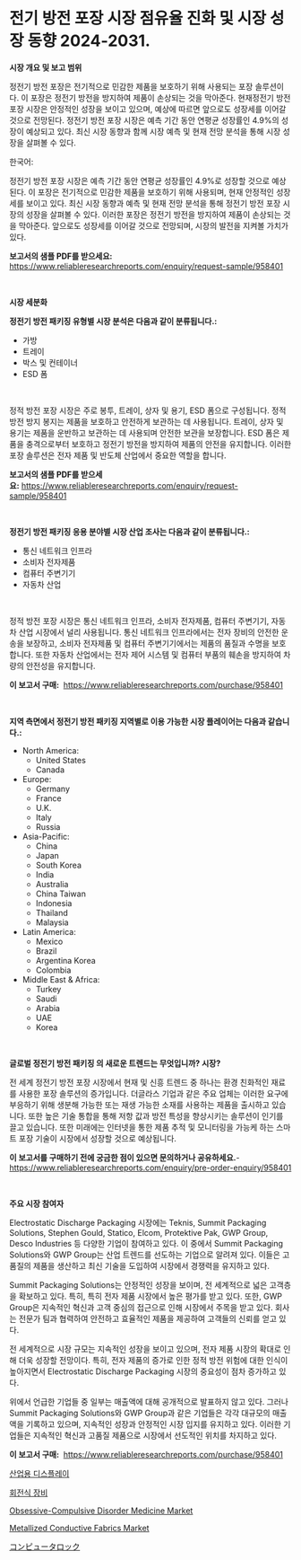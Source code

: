 <p><h1>전기 방전 포장 시장 점유율 진화 및 시장 성장 동향 2024-2031.</h1></p><p><strong>시장 개요 및 보고 범위</strong></p>
<p><p>정전기 방전 포장은 전기적으로 민감한 제품을 보호하기 위해 사용되는 포장 솔루션이다. 이 포장은 정전기 방전을 방지하여 제품이 손상되는 것을 막아준다. 현재정전기 방전 포장 시장은 안정적인 성장을 보이고 있으며, 예상에 따르면 앞으로도 성장세를 이어갈 것으로 전망된다. 정전기 방전 포장 시장은 예측 기간 동안 연평균 성장률인 4.9%의 성장이 예상되고 있다. 최신 시장 동향과 함께 시장 예측 및 현재 전망 분석을 통해 시장 성장을 살펴볼 수 있다.</p><p>한국어:</p><p>정전기 방전 포장 시장은 예측 기간 동안 연평균 성장률인 4.9%로 성장할 것으로 예상된다. 이 포장은 전기적으로 민감한 제품을 보호하기 위해 사용되며, 현재 안정적인 성장세를 보이고 있다. 최신 시장 동향과 예측 및 현재 전망 분석을 통해 정전기 방전 포장 시장의 성장을 살펴볼 수 있다. 이러한 포장은 정전기 방전을 방지하여 제품이 손상되는 것을 막아준다. 앞으로도 성장세를 이어갈 것으로 전망되며, 시장의 발전을 지켜볼 가치가 있다.</p></p>
<p><strong>보고서의 샘플 PDF를 받으세요:</strong> <a href="https://www.reliableresearchreports.com/enquiry/request-sample/958401">https://www.reliableresearchreports.com/enquiry/request-sample/958401</a></p>
<p>&nbsp;</p>
<p><strong>시장 세분화</strong></p>
<p><strong>정전기 방전 패키징 유형별 시장 분석은 다음과 같이 분류됩니다.:</strong></p>
<p><ul><li>가방</li><li>트레이</li><li>박스 및 컨테이너</li><li>ESD 폼</li></ul></p>
<p>&nbsp;</p>
<p><p>정적 방전 포장 시장은 주로 봉투, 트레이, 상자 및 용기, ESD 폼으로 구성됩니다. 정적 방전 방지 봉지는 제품을 보호하고 안전하게 보관하는 데 사용됩니다. 트레이, 상자 및 용기는 제품을 운반하고 보관하는 데 사용되며 안전한 보관을 보장합니다. ESD 폼은 제품을 충격으로부터 보호하고 정전기 방전을 방지하여 제품의 안전을 유지합니다. 이러한 포장 솔루션은 전자 제품 및 반도체 산업에서 중요한 역할을 합니다.</p></p>
<p><strong>보고서의 샘플 PDF를 받으세요:</strong>&nbsp;<a href="https://www.reliableresearchreports.com/enquiry/request-sample/958401">https://www.reliableresearchreports.com/enquiry/request-sample/958401</a></p>
<p>&nbsp;</p>
<p><strong> 정전기 방전 패키징 응용 분야별 시장 산업 조사는 다음과 같이 분류됩니다.:</strong></p>
<p><ul><li>통신 네트워크 인프라</li><li>소비자 전자제품</li><li>컴퓨터 주변기기</li><li>자동차 산업</li></ul></p>
<p>&nbsp;</p>
<p><p>정적 방전 포장 시장은 통신 네트워크 인프라, 소비자 전자제품, 컴퓨터 주변기기, 자동차 산업 시장에서 널리 사용됩니다. 통신 네트워크 인프라에서는 전자 장비의 안전한 운송을 보장하고, 소비자 전자제품 및 컴퓨터 주변기기에서는 제품의 품질과 수명을 보호합니다. 또한 자동차 산업에서는 전자 제어 시스템 및 컴퓨터 부품의 훼손을 방지하여 차량의 안전성을 유지합니다.</p></p>
<p><strong>이 보고서 구매:</strong>&nbsp; <a href="https://www.reliableresearchreports.com/purchase/958401">https://www.reliableresearchreports.com/purchase/958401</a></p>
<p>&nbsp;</p>
<p><strong>지역 측면에서 정전기 방전 패키징 지역별로 이용 가능한 시장 플레이어는 다음과 같습니다.:</strong></p>
<p><ul>
    <li>
        North America:
        <ul>
            <li>United States</li>
            <li>Canada</li>
        </ul>
    </li>
    <li>
        Europe:
        <ul>
            <li>Germany</li>
            <li>France</li>
            <li>U.K.</li>
            <li>Italy</li>
            <li>Russia</li>
        </ul>
    </li>
    <li>
        Asia-Pacific:
        <ul>
            <li>China</li>
            <li>Japan</li>
            <li>South Korea</li>
            <li>India</li>
            <li>Australia</li>
            <li>China Taiwan</li>
            <li>Indonesia</li>
            <li>Thailand</li>
            <li>Malaysia</li>
        </ul>
    </li>
    <li>
        Latin America:
        <ul>
            <li>Mexico</li>
            <li>Brazil</li>
            <li>Argentina Korea</li>
            <li>Colombia</li>
        </ul>
    </li>
    <li>
        Middle East & Africa:
        <ul>
            <li>Turkey</li>
            <li>Saudi</li>
            <li>Arabia</li>
            <li>UAE</li>
            <li>Korea</li>
        </ul>
    </li>
    </ul></p>
<p>&nbsp;</p>
<p><strong>글로벌 정전기 방전 패키징 의 새로운 트렌드는 무엇입니까? 시장?</strong></p>
<p><p>전 세계 정전기 방전 포장 시장에서 현재 및 신흥 트렌드 중 하나는 환경 친화적인 재료를 사용한 포장 솔루션의 증가입니다. 더글라스 기업과 같은 주요 업체는 이러한 요구에 부응하기 위해 생분해 가능한 또는 재생 가능한 소재를 사용하는 제품을 출시하고 있습니다. 또한 높은 기술 통합을 통해 저항 값과 방전 특성을 향상시키는 솔루션이 인기를 끌고 있습니다. 또한 미래에는 인터넷을 통한 제품 추적 및 모니터링을 가능케 하는 스마트 포장 기술이 시장에서 성장할 것으로 예상됩니다.</p></p>
<p><strong>이 보고서를 구매하기 전에 궁금한 점이 있으면 문의하거나 공유하세요.</strong>- <a href="https://www.reliableresearchreports.com/enquiry/pre-order-enquiry/958401">https://www.reliableresearchreports.com/enquiry/pre-order-enquiry/958401</a></p>
<p>&nbsp;</p>
<p><strong>주요 시장 참여자</strong></p>
<p><p>Electrostatic Discharge Packaging 시장에는 Teknis, Summit Packaging Solutions, Stephen Gould, Statico, Elcom, Protektive Pak, GWP Group, Desco Industries 등 다양한 기업이 참여하고 있다. 이 중에서 Summit Packaging Solutions와 GWP Group는 산업 트렌드를 선도하는 기업으로 알려져 있다. 이들은 고품질의 제품을 생산하고 최신 기술을 도입하여 시장에서 경쟁력을 유지하고 있다. </p><p>Summit Packaging Solutions는 안정적인 성장을 보이며, 전 세계적으로 넓은 고객층을 확보하고 있다. 특히, 특히 전자 제품 시장에서 높은 평가를 받고 있다. 또한, GWP Group은 지속적인 혁신과 고객 중심의 접근으로 인해 시장에서 주목을 받고 있다. 회사는 전문가 팀과 협력하여 안전하고 효율적인 제품을 제공하여 고객들의 신뢰를 얻고 있다. </p><p>전 세계적으로 시장 규모는 지속적인 성장을 보이고 있으며, 전자 제품 시장의 확대로 인해 더욱 성장할 전망이다. 특히, 전자 제품의 증가로 인한 정적 방전 위험에 대한 인식이 높아지면서 Electrostatic Discharge Packaging 시장의 중요성이 점차 증가하고 있다.</p><p>위에서 언급한 기업들 중 일부는 매출액에 대해 공개적으로 발표하지 않고 있다. 그러나 Summit Packaging Solutions와 GWP Group과 같은 기업들은 각각 대규모의 매출액을 기록하고 있으며, 지속적인 성장과 안정적인 시장 입지를 유지하고 있다. 이러한 기업들은 지속적인 혁신과 고품질 제품으로 시장에서 선도적인 위치를 차지하고 있다.</p></p>
<p><strong>이 보고서 구매:</strong>&nbsp;&nbsp;<a href="https://www.reliableresearchreports.com/purchase/958401">https://www.reliableresearchreports.com/purchase/958401</a></p>
<p><p><a href="https://github.com/mpodehpw07370073/Market-Research-Report-List-1/blob/main/3744458187115.md">산업용 디스플레이</a></p><p><a href="https://medium.com/@richardlueilwitz787/%ED%9A%8C%EC%A0%84%EC%9E%A5%EB%B9%84-%EC%8B%9C%EC%9E%A5-%EB%A9%94%ED%8A%B8%EB%A6%AD-%EB%B6%84%ED%95%B4%ED%95%98%EA%B8%B0-%EC%8B%9C%EC%9E%A5-%EC%A0%90%EC%9C%A0%EC%9C%A8-%ED%8A%B8%EB%A0%8C%EB%93%9C-%EB%B0%8F-%EC%84%B1%EC%9E%A5-%ED%8C%A8%ED%84%B4-ee9632b66429">회전식 장비</a></p><p><a href="https://github.com/rahu1506/Market-Research-Report-List-3/blob/main/obsessive-compulsive-disorder-medicine-market.md">Obsessive-Compulsive Disorder Medicine Market</a></p><p><a href="https://view.publitas.com/reportprime-1/metallized-conductive-fabrics-market-size-furnishes-valuable-information-encompassing-market-share-market-trends-and-projections-spanning-from-2024-to-2031/">Metallized Conductive Fabrics Market</a></p><p><a href="https://github.com/nxboeu02965442/Market-Research-Report-List-1/blob/main/8791428187240.md">コンピュータロック</a></p></p>
